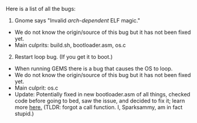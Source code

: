 Here is a list of all the bugs:

1. Gnome says "Invalid *arch-dependent* ELF magic."
  * We do not know the origin/source of this bug but it has not been fixed yet.
  * Main culprits: build.sh, bootloader.asm, os.c
2. Restart loop bug. (If you get it to boot.)
  * When running GEMS there is a bug that causes the OS to loop.  
  * We do not know the origin/source of this bug but it has not been fixed yet.
  * Main culprit: os.c
  * Update: Potentially fixed in new bootloader.asm of all things, checked code before going to bed, saw the issue, and decided to fix it; learn more <a href="https://stackoverflow.com/questions/30682702/call-function-in-assembly" target="_blank">here.</a> (TLDR: forgot a call function. I, Sparksammy, am in fact stupid.)
